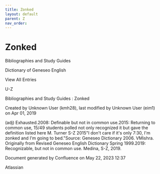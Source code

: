 ```yaml
---
title: Zonked
layout: default
parent: Z
nav_order:
---
```


# Zonked

Bibliographies and Study Guides

Dictionary of Geneseo English

View All Entries

U-Z

Bibliographies and Study Guides : Zonked

Created by  Unknown User (kmh28), last modified by  Unknown User (eim1) on Apr 01, 2019

(adj) Exhausted.2008: Definable but not in common use.2015: Returning to common use, 15/49 students polled not only recognized it but gave the definition listed here M. Turner S-Z 2015&quot;I don't care if it's only 7:30, I'm zonked and I'm going to bed.&quot;Source: Geneseo Dictionary 2006. VMishra. Originally from Revised Geneseo English Dictionary Spring 1999.2019: Recognizable, but not in common use. Medina, S-Z, 2019. 

Document generated by Confluence on May 22, 2023 12:37

Atlassian
